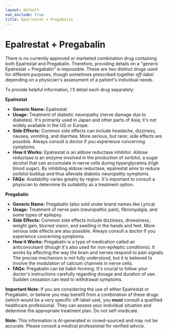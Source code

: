 ```yaml
---
layout: default
nav_exclude: true
title: Epalrestat + Pregabalin
---
```


# Epalrestat + Pregabalin

There is no currently approved or marketed combination drug containing both Epalrestat and Pregabalin.  Therefore, providing details on a "generic Epalrestat + Pregabalin" is impossible.  These are two distinct drugs used for different purposes, though sometimes prescribed together *off-label* depending on a physician's assessment of a patient's individual needs.

To provide helpful information, I'll detail each drug separately:


**Epalrestat**

* **Generic Name:** Epalrestat
* **Usage:**  Treatment of diabetic neuropathy (nerve damage due to diabetes).  It's primarily used in Japan and other parts of Asia; it's not widely available in the US or Europe.
* **Side Effects:**  Common side effects can include headache, dizziness, nausea, vomiting, and diarrhea.  More serious, but rarer, side effects are possible. Always consult a doctor if you experience concerning symptoms.
* **How it Works:**  Epalrestat is an aldose reductase inhibitor.  Aldose reductase is an enzyme involved in the production of sorbitol, a sugar alcohol that can accumulate in nerve cells during hyperglycemia (high blood sugar).  By inhibiting aldose reductase, epalrestat aims to reduce sorbitol buildup and thus alleviate diabetic neuropathy symptoms.
* **FAQs:**  Availability varies greatly by region.  It's important to consult a physician to determine its suitability as a treatment option.


**Pregabalin**

* **Generic Name:** Pregabalin (also sold under brand names like Lyrica)
* **Usage:**  Treatment of nerve pain (neuropathic pain), fibromyalgia, and some types of epilepsy.
* **Side Effects:**  Common side effects include dizziness, drowsiness, weight gain, blurred vision, and swelling in the hands and feet.  More serious side effects are also possible.  Always consult a doctor if you experience concerning symptoms.
* **How it Works:** Pregabalin is a type of medication called an anticonvulsant (though it's also used for non-epileptic conditions).  It works by affecting the way the brain and nerves respond to pain signals.  The precise mechanism is not fully understood, but it is believed to involve the modulation of calcium channels in nerve cells.
* **FAQs:** Pregabalin can be habit-forming. It's crucial to follow your doctor's instructions carefully regarding dosage and duration of use.  Sudden cessation can lead to withdrawal symptoms.



**Important Note:**  If you are considering the use of either Epalrestat or Pregabalin, or believe you may benefit from a combination of these drugs (which would be a very specific off-label use), you **must** consult a qualified healthcare professional. They can assess your individual situation and determine the appropriate treatment plan.  Do not self-medicate.


**Note:** This information is AI-generated or crowd-sourced and may not be accurate. Please consult a medical professional for verified advice.